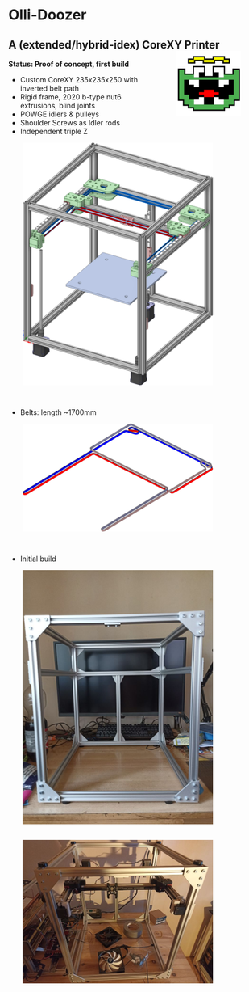 # Olli-Doozer
## A (extended/hybrid-idex) CoreXY Printer <img align="right" style="padding: 0 2em 2em 2em" width=128 src="docs/olli-logo.svg" />

__Status: Proof of concept, first build__

- Custom CoreXY 235x235x250 with inverted belt path
- Rigid frame, 2020 b-type nut6 extrusions, blind joints
- POWGE idlers & pulleys
- Shoulder Screws as Idler rods
- Independent triple Z

<img style="padding: 0 2em 2em 2em; max-width:75%" src="docs/Doozer-CoreXY.png" />

- Belts: length ~1700mm

<img style="padding: 0 2em 2em 2em; max-width:75%" src="docs/Doozer-CoreXY-belts.png" />

- Initial build

<img style="padding: 0 2em 2em 2em; max-width:75%" src="docs/doozer-build-0001.jpg" />

<img style="padding: 0 2em 2em 2em; max-width:75%" src="docs/doozer-build-0002.jpg" />


